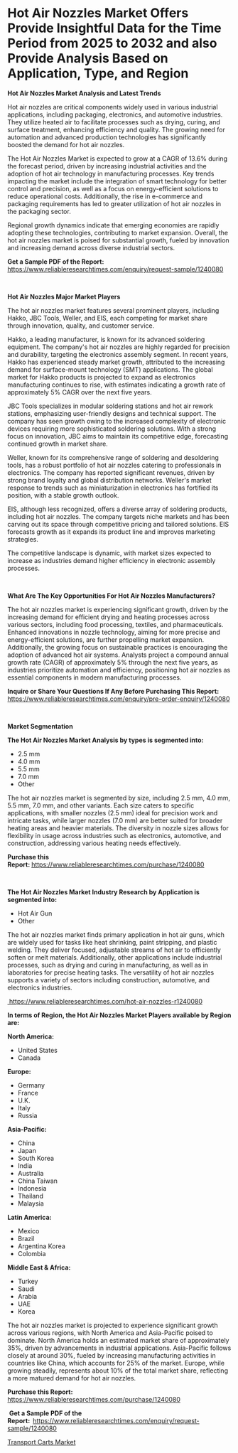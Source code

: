 <p><h1>Hot Air Nozzles Market Offers Provide Insightful Data for the Time Period from 2025 to 2032 and also Provide Analysis Based on Application, Type, and Region</h1></p><p><strong>Hot Air Nozzles Market Analysis and Latest Trends</strong></p>
<p><p>Hot air nozzles are critical components widely used in various industrial applications, including packaging, electronics, and automotive industries. They utilize heated air to facilitate processes such as drying, curing, and surface treatment, enhancing efficiency and quality. The growing need for automation and advanced production technologies has significantly boosted the demand for hot air nozzles.</p><p>The Hot Air Nozzles Market is expected to grow at a CAGR of 13.6% during the forecast period, driven by increasing industrial activities and the adoption of hot air technology in manufacturing processes. Key trends impacting the market include the integration of smart technology for better control and precision, as well as a focus on energy-efficient solutions to reduce operational costs. Additionally, the rise in e-commerce and packaging requirements has led to greater utilization of hot air nozzles in the packaging sector.</p><p>Regional growth dynamics indicate that emerging economies are rapidly adopting these technologies, contributing to market expansion. Overall, the hot air nozzles market is poised for substantial growth, fueled by innovation and increasing demand across diverse industrial sectors.</p></p>
<p><strong>Get a Sample PDF of the Report:&nbsp;</strong> <a href="https://www.reliableresearchtimes.com/enquiry/request-sample/1240080?utm_campaign=3283&utm_medium=2&utm_source=Github&utm_content=ia&utm_term=11042025&utm_id=hot-air-nozzles">https://www.reliableresearchtimes.com/enquiry/request-sample/1240080</a></p>
<p>&nbsp;</p>
<p><strong>Hot Air Nozzles Major Market Players</strong></p>
<p><p>The hot air nozzles market features several prominent players, including Hakko, JBC Tools, Weller, and EIS, each competing for market share through innovation, quality, and customer service.</p><p>Hakko, a leading manufacturer, is known for its advanced soldering equipment. The company's hot air nozzles are highly regarded for precision and durability, targeting the electronics assembly segment. In recent years, Hakko has experienced steady market growth, attributed to the increasing demand for surface-mount technology (SMT) applications. The global market for Hakko products is projected to expand as electronics manufacturing continues to rise, with estimates indicating a growth rate of approximately 5% CAGR over the next five years.</p><p>JBC Tools specializes in modular soldering stations and hot air rework stations, emphasizing user-friendly designs and technical support. The company has seen growth owing to the increased complexity of electronic devices requiring more sophisticated soldering solutions. With a strong focus on innovation, JBC aims to maintain its competitive edge, forecasting continued growth in market share.</p><p>Weller, known for its comprehensive range of soldering and desoldering tools, has a robust portfolio of hot air nozzles catering to professionals in electronics. The company has reported significant revenues, driven by strong brand loyalty and global distribution networks. Weller's market response to trends such as miniaturization in electronics has fortified its position, with a stable growth outlook.</p><p>EIS, although less recognized, offers a diverse array of soldering products, including hot air nozzles. The company targets niche markets and has been carving out its space through competitive pricing and tailored solutions. EIS forecasts growth as it expands its product line and improves marketing strategies.</p><p>The competitive landscape is dynamic, with market sizes expected to increase as industries demand higher efficiency in electronic assembly processes.</p></p>
<p>&nbsp;</p>
<p><strong>What Are The Key Opportunities For Hot Air Nozzles Manufacturers?</strong></p>
<p><p>The hot air nozzles market is experiencing significant growth, driven by the increasing demand for efficient drying and heating processes across various sectors, including food processing, textiles, and pharmaceuticals. Enhanced innovations in nozzle technology, aiming for more precise and energy-efficient solutions, are further propelling market expansion. Additionally, the growing focus on sustainable practices is encouraging the adoption of advanced hot air systems. Analysts project a compound annual growth rate (CAGR) of approximately 5% through the next five years, as industries prioritize automation and efficiency, positioning hot air nozzles as essential components in modern manufacturing processes.</p></p>
<p><strong>Inquire or Share Your Questions If Any Before Purchasing This Report:</strong> <a href="https://www.reliableresearchtimes.com/enquiry/pre-order-enquiry/1240080?utm_campaign=3283&utm_medium=2&utm_source=Github&utm_content=ia&utm_term=11042025&utm_id=hot-air-nozzles">https://www.reliableresearchtimes.com/enquiry/pre-order-enquiry/1240080</a></p>
<p>&nbsp;</p>
<p><strong>Market Segmentation</strong></p>
<p><strong>The Hot Air Nozzles Market Analysis by types is segmented into:</strong></p>
<p><ul><li>2.5 mm</li><li>4.0 mm</li><li>5.5 mm</li><li>7.0 mm</li><li>Other</li></ul></p>
<p><p>The hot air nozzles market is segmented by size, including 2.5 mm, 4.0 mm, 5.5 mm, 7.0 mm, and other variants. Each size caters to specific applications, with smaller nozzles (2.5 mm) ideal for precision work and intricate tasks, while larger nozzles (7.0 mm) are better suited for broader heating areas and heavier materials. The diversity in nozzle sizes allows for flexibility in usage across industries such as electronics, automotive, and construction, addressing various heating needs effectively.</p></p>
<p><strong>Purchase this Report:&nbsp;</strong><a href="https://www.reliableresearchtimes.com/purchase/1240080?utm_campaign=3283&utm_medium=2&utm_source=Github&utm_content=ia&utm_term=11042025&utm_id=hot-air-nozzles">https://www.reliableresearchtimes.com/purchase/1240080</a></p>
<p>&nbsp;</p>
<p><strong>The Hot Air Nozzles Market Industry Research by Application is segmented into:</strong></p>
<p><ul><li>Hot Air Gun</li><li>Other</li></ul></p>
<p><p>The hot air nozzles market finds primary application in hot air guns, which are widely used for tasks like heat shrinking, paint stripping, and plastic welding. They deliver focused, adjustable streams of hot air to efficiently soften or melt materials. Additionally, other applications include industrial processes, such as drying and curing in manufacturing, as well as in laboratories for precise heating tasks. The versatility of hot air nozzles supports a variety of sectors including construction, automotive, and electronics industries.</p></p>
<p><a href="https://www.reliableresearchtimes.com/hot-air-nozzles-r1240080?utm_campaign=3283&utm_medium=2&utm_source=Github&utm_content=ia&utm_term=11042025&utm_id=hot-air-nozzles">&nbsp;https://www.reliableresearchtimes.com/hot-air-nozzles-r1240080</a></p>
<p><strong>In terms of Region, the Hot Air Nozzles Market Players available by Region are:</strong></p>
<p>
    <p> <strong> North America: </strong>
        <ul>
            <li>United States</li>
            <li>Canada</li>
        </ul>
        </p> 
    <p> <strong> Europe: </strong>
        <ul>
            <li>Germany</li>
            <li>France</li>
            <li>U.K.</li>
            <li>Italy</li>
            <li>Russia</li>
        </ul>
        </p> 
    <p> <strong> Asia-Pacific: </strong>
        <ul>
            <li>China</li>
            <li>Japan</li>
            <li>South Korea</li>
            <li>India</li>
            <li>Australia</li>
            <li>China Taiwan</li>
            <li>Indonesia</li>
            <li>Thailand</li>
            <li>Malaysia</li>
        </ul>
        </p> 
    <p> <strong> Latin America: </strong>
        <ul>
            <li>Mexico</li>
            <li>Brazil</li>
            <li>Argentina Korea</li>
            <li>Colombia</li>
        </ul>
        </p> 
    <p> <strong> Middle East & Africa: </strong>
        <ul>
            <li>Turkey</li>
            <li>Saudi</li>
            <li>Arabia</li>
            <li>UAE</li>
            <li>Korea</li>
        </ul>
    </p>
    </p>
<p><p>The hot air nozzles market is projected to experience significant growth across various regions, with North America and Asia-Pacific poised to dominate. North America holds an estimated market share of approximately 35%, driven by advancements in industrial applications. Asia-Pacific follows closely at around 30%, fueled by increasing manufacturing activities in countries like China, which accounts for 25% of the market. Europe, while growing steadily, represents about 10% of the total market share, reflecting a more matured demand for hot air nozzles.</p></p>
<p><strong>Purchase this Report: </strong><a href="https://www.reliableresearchtimes.com/purchase/1240080?utm_campaign=3283&utm_medium=2&utm_source=Github&utm_content=ia&utm_term=11042025&utm_id=hot-air-nozzles">https://www.reliableresearchtimes.com/purchase/1240080</a></p>
<p>&nbsp;<strong>Get a Sample PDF of the Report:&nbsp;&nbsp;</strong><a href="https://www.reliableresearchtimes.com/enquiry/request-sample/1240080?utm_campaign=3283&utm_medium=2&utm_source=Github&utm_content=ia&utm_term=11042025&utm_id=hot-air-nozzles">https://www.reliableresearchtimes.com/enquiry/request-sample/1240080</a></p>
<p><strong></strong></p>
<p><p><a href="https://github.com/oduorsarath9/Market-Research-Report-List-1/blob/main/transport-carts-market.md?utm_campaign=3283&utm_medium=2&utm_source=Github&utm_content=ia&utm_term=11042025&utm_id=hot-air-nozzles">Transport Carts Market</a></p></p>